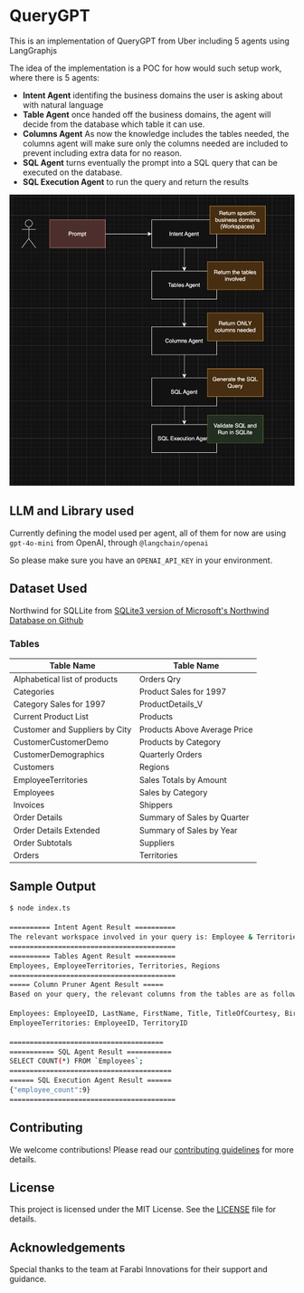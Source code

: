 # QueryGPT

This is an implementation of QueryGPT from Uber including 5 agents using LangGraphjs

The idea of the implementation is a POC for how would such setup work, where there is 5 agents:
- **Intent Agent** identifing the business domains the user is asking about with natural language
- **Table Agent** once handed off the business domains, the agent will decide from the database which table it can use.
- **Columns Agent** As now the knowledge includes the tables needed, the columns agent will make sure only the columns needed are included to prevent including extra data for no reason.
- **SQL Agent** turns eventually the prompt into a SQL query that can be executed on the database.
- **SQL Execution Agent** to run the query and return the results

![QueryGPT Diagram](assets/qgpt.png)

## LLM and Library used
Currently defining the model used per agent, all of them for now are using `gpt-4o-mini` from OpenAI, through `@langchain/openai`

So please make sure you have an `OPENAI_API_KEY` in your environment.

## Dataset Used
Northwind for SQLLite from [SQLite3 version of Microsoft's Northwind Database on Github](https://github.com/jpwhite3/northwind-SQLite3?tab=readme-ov-file)

### Tables

| Table Name                        | Table Name                        |
|-----------------------------------|-----------------------------------|
| Alphabetical list of products     | Orders Qry                        |
| Categories                        | Product Sales for 1997            |
| Category Sales for 1997           | ProductDetails_V                  |
| Current Product List              | Products                          |
| Customer and Suppliers by City    | Products Above Average Price      |
| CustomerCustomerDemo              | Products by Category              |
| CustomerDemographics              | Quarterly Orders                  |
| Customers                         | Regions                           |
| EmployeeTerritories               | Sales Totals by Amount            |
| Employees                         | Sales by Category                 |
| Invoices                          | Shippers                          |
| Order Details                     | Summary of Sales by Quarter       |
| Order Details Extended            | Summary of Sales by Year          |
| Order Subtotals                   | Suppliers                         |
| Orders                            | Territories                       |

## Sample Output

```bash
$ node index.ts

========== Intent Agent Result ==========
The relevant workspace involved in your query is: Employee & Territories.
=========================================
========== Tables Agent Result ==========
Employees, EmployeeTerritories, Territories, Regions
=========================================
===== Column Pruner Agent Result =====
Based on your query, the relevant columns from the tables are as follows:

Employees: EmployeeID, LastName, FirstName, Title, TitleOfCourtesy, BirthDate, HireDate, Address, City, Region, PostalCode, Country, HomePhone, Extension, Photo, Notes, ReportsTo, PhotoPath
EmployeeTerritories: EmployeeID, TerritoryID

======================================
=========== SQL Agent Result ===========
SELECT COUNT(*) FROM `Employees`;
========================================
====== SQL Execution Agent Result ======
{"employee_count":9}
=========================================
```

## Contributing
We welcome contributions! Please read our [contributing guidelines](CONTRIBUTING.md) for more details.

## License
This project is licensed under the MIT License. See the [LICENSE](LICENSE) file for details.

## Acknowledgements
Special thanks to the team at Farabi Innovations for their support and guidance.
